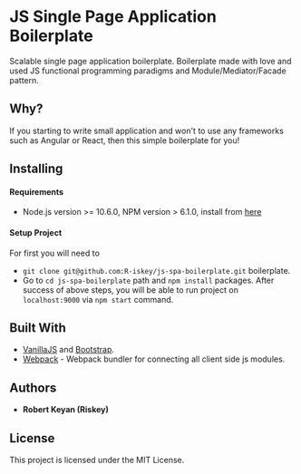 # JS Single Page Application Boilerplate

Scalable single page application boilerplate.
Boilerplate made with love and used JS functional programming paradigms and Module/Mediator/Facade pattern.

## Why?

If you starting to write small application and won't to use any frameworks such as
Angular or React, then this simple boilerplate for you!

## Installing

#### Requirements
* Node.js version >= 10.6.0, NPM version > 6.1.0, install from [here](https://nodejs.org/en/)

#### Setup Project
For first you will need to
* ```git clone git@github.com:R-iskey/js-spa-boilerplate.git``` boilerplate.
* Go to ```cd js-spa-boilerplate``` path and `npm install` packages.
After success of above steps, you will be able to run project on `localhost:9000` via ```npm start``` command.

## Built With
* [VanillaJS](http://vanilla-js.com/) and [Bootstrap](https://getbootstrap.com/).
* [Webpack](https://webpack.js.org/) - Webpack bundler for connecting all client side js modules.

## Authors
* **Robert Keyan (Riskey)**

## License
This project is licensed under the MIT License.
